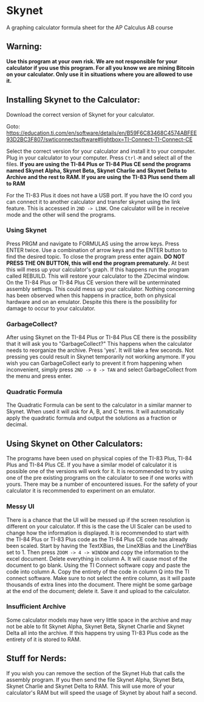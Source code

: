 # Skynet
A graphing calculator formula sheet for the AP Calculus AB course

## Warning:
**Use this program at your own risk.  We are not responsible for your calculator if you use this program.  For all you know we are mining Bitcoin on your calculator.  Only use it in situations where you are allowed to use it.**

## Installing Skynet to the Calculator:
Download the correct version of Skynet for your calculator.

Goto:
https://education.ti.com/en/software/details/en/B59F6C83468C4574ABFEE93D2BC3F807/swticonnectsoftware#lightbox=TI-Connect-TI-Connect-CE

Select the correct version for your calculator and install it to your computer.  Plug in your calculator to your computer.  Press `Ctrl-M` and select all of the files.  **If you are using the TI-84 Plus or TI-84 Plus CE send the programs named Skynet Alpha, Skynet Beta, Skynet Charlie and Skynet Delta to Archive and the rest to RAM.  If you are using the TI-83 Plus send them all to RAM**

For the TI-83 Plus it does not have a USB port.  If you have the IO cord you can connect it to another calculator and transfer skynet using the link feature.  This is accessed in `2ND -> LINK`.  One calculator will be in receive mode and the other will send the programs.

### Using Skynet

Press PRGM and navigate to FORMULAS using the arrow keys.  Press ENTER twice.  Use a combination of arrow keys and the ENTER button to find the desired topic.  To close the program press enter again.  **DO NOT PRESS THE ON BUTTON, this will end the program prematurely.**  At best this will mess up your calculator's graph.  If this happens run the program called REBUILD.  This will restore your calculator to the ZDecimal window.  On the TI-84 Plus or TI-84 Plus CE version there will be unterminated assembly settings.  This could mess up your calculator.  Nothing concerning has been observed when this happens in practice, both on physical hardware and on an emulator.  Despite this there is the possibility for damage to occur to your calculator.

### GarbageCollect?

After using Skynet on the TI-84 Plus or TI-84 Plus CE there is the possibility that it will ask you to "GarbageCollect?"  This happens when the calculator needs to reorganize the archive.  Press 'yes'.  It will take a few seconds.  Not pressing yes could result in Skynet temporarily not working anymore.  If you wish you can GarbageCollect early to prevent it from happening when inconvenient, simply press `2ND -> 0 -> TAN` and select GarbageCollect from the menu and press enter.

### Quadratic Formula

The Quadratic Formula can be sent to the calculator in a similar manner to Skynet.  When used it will ask for A, B, and C terms.  It will automatically apply the quadratic formula and output the solutions as a fraction or decimal.

## Using Skynet on Other Calculators:
The programs have been used on physical copies of the TI-83 Plus, TI-84 Plus and TI-84 Plus CE.  If you have a similar model of calculator it is possible one of the versions will work for it.  It is recommended to try using one of the pre existing programs on the calculator to see if one works with yours.  There may be a number of encountered issues.  For the safety of your calculator it is recommended to experiment on an emulator.
### Messy UI
There is a chance that the UI will be messed up if the screen resolution is different on your calculator.  If this is the case the UI Scaler can be used to change how the information is displayed.  It is recommended to start with the TI-84 Plus or TI-83 Plus code as the TI-84 Plus CE code has already been scaled.  Start by having the TextXBias, the LineXBias and the LineYBias set to 1.  Then press `ZOOM -> 4 -> WINDOW` and copy the information to the excel document.  Delete everything in column A.  It will cause most of the document to go blank.  Using the TI Connect software copy and paste the code into column A.  Copy the entirety of the code in column Q into the TI connect software.  Make sure to not select the entire column, as it will paste thousands of extra lines into the document.  There might be some garbage at the end of the document; delete it.  Save it and upload to the calculator.

### Insufficient Archive
Some calculator models may have very little space in the archive and may not be able to fit Skynet Alpha, Skynet Beta, Skynet Charlie and Skynet Delta all into the archive.  If this happens try using TI-83 Plus code as the entirety of it is stored to RAM.

## Stuff for Nerds:

If you wish you can remove the section of the Skynet Hub that calls the assembly program.  If you then send the file Skynet Alpha, Skynet Beta, Skynet Charlie and Skynet Delta to RAM.  This will use more of your calculator's RAM but will speed the usage of Skynet by about half a second.

